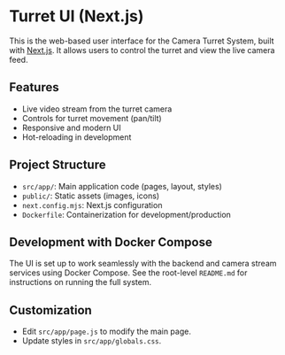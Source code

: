 # Turret UI (Next.js)

This is the web-based user interface for the Camera Turret System, built with [Next.js](https://nextjs.org). It allows users to control the turret and view the live camera feed.

## Features

- Live video stream from the turret camera
- Controls for turret movement (pan/tilt)
- Responsive and modern UI
- Hot-reloading in development

## Project Structure

- `src/app/`: Main application code (pages, layout, styles)
- `public/`: Static assets (images, icons)
- `next.config.mjs`: Next.js configuration
- `Dockerfile`: Containerization for development/production

## Development with Docker Compose

The UI is set up to work seamlessly with the backend and camera stream services using Docker Compose. See the root-level `README.md` for instructions on running the full system.

## Customization

- Edit `src/app/page.js` to modify the main page.
- Update styles in `src/app/globals.css`.
